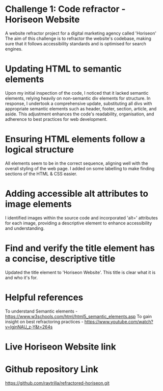 # Challenge 1: Code refractor - Horiseon Website
A website refractor project for a digital marketing agency called 'Horiseon'
The aim of this challenge is to refractor the website's codebase, making sure that it follows accessibility standards and is optimised for search engines.

# Updating HTML to semantic elements
Upon my initial inspection of the code, I noticed that it lacked semantic elements, relying heavily on non-semantic div elements for structure. In response, I undertook a comprehensive update, substituting all divs with appropriate semantic elements such as header, footer, section, article, and aside. This adjustment enhances the code's readability, organisation, and adherence to best practices for web development.

# Ensuring HTML elements follow a logical structure
All elements seem to be in the correct sequence, aligning well with the overall styling of the web page. I added on some labelling to make finding sections of the HTML & CSS easier.

# Adding accessible alt attributes to image elements
I identified images within the source code and incorporated 'alt=' attributes for each image, providing a descriptive element to enhance accessibility and understanding.

# Find and verify the title element has a concise, descriptive title
Updated the title element to 'Horiseon Website'. This title is clear what it is and who it's for.

# Helpful references
To understand Semantic elements - https://www.w3schools.com/html/html5_semantic_elements.asp
To gain insight on best refractoring practices - https://www.youtube.com/watch?v=lgjnNAU_z-Y&t=264s

# Live Horiseon Website link

# Github repository Link
https://github.com/raytrilla/refractored-horiseon.git